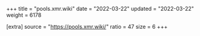 +++
title = "pools.xmr.wiki"
date = "2022-03-22"
updated = "2022-03-22"
weight = 6178

[extra]
source = "https://pools.xmr.wiki/"
ratio = 47
size = 6
+++
